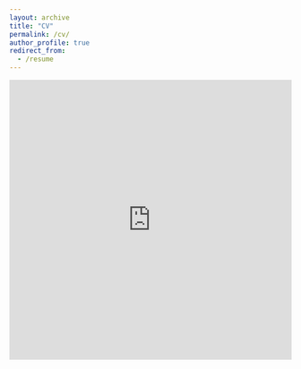 ```yaml
---
layout: archive
title: "CV"
permalink: /cv/
author_profile: true
redirect_from:
  - /resume
---
```


<iframe src="https://pallaviwats/pallaviwats.github.io/files/PallaviCV.pdf" width="100%" height="500" frameborder="no" border="0" marginwidth="0" marginheight="0"></iframe>